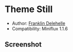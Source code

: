 Theme Still
===========

- Author: [Franklin Delehelle](https://github.com/delehef)
- Compatibility: Miniflux 1.1.6

Screenshot
----------


